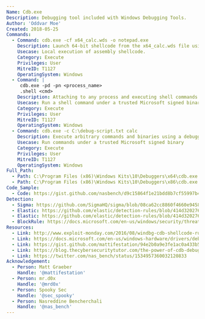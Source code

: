 ```yaml
---
Name: Cdb.exe
Description: Debugging tool included with Windows Debugging Tools.
Author: 'Oddvar Moe'
Created: 2018-05-25
Commands:
  - Command: cdb.exe -cf x64_calc.wds -o notepad.exe
    Description: Launch 64-bit shellcode from the x64_calc.wds file using cdb.exe.
    Usecase: Local execution of assembly shellcode.
    Category: Execute
    Privileges: User
    MitreID: T1127
    OperatingSystem: Windows
  - Command: |
     cdb.exe -pd -pn <process_name>
     .shell <cmd>
    Description: Attaching to any process and executing shell commands.
    Usecase: Run a shell command under a trusted Microsoft signed binary
    Category: Execute
    Privileges: User
    MitreID: T1127
    OperatingSystem: Windows
  - Command: cdb.exe -c C:\debug-script.txt calc
    Description: Execute arbitrary commands and binaries using a debugging script (see Resources section for a sample file).
    Usecase: Run commands under a trusted Microsoft signed binary
    Category: Execute
    Privileges: User
    MitreID: T1127
    OperatingSystem: Windows
Full_Path:
  - Path: C:\Program Files (x86)\Windows Kits\10\Debuggers\x64\cdb.exe
  - Path: C:\Program Files (x86)\Windows Kits\10\Debuggers\x86\cdb.exe
Code_Sample:
  - Code: https://gist.github.com/nasbench/d9c15864f1e21bdd8b7cf55997b45f4b
Detection:
  - Sigma: https://github.com/SigmaHQ/sigma/blob/08ca62cc8860f4660e945805d0dd615ce75258c1/rules/windows/process_creation/win_susp_cdb.yml
  - Elastic: https://github.com/elastic/detection-rules/blob/414d32027632a49fb239abb8fbbb55d3fa8dd861/rules/windows/defense_evasion_unusual_process_network_connection.toml
  - Elastic: https://github.com/elastic/detection-rules/blob/414d32027632a49fb239abb8fbbb55d3fa8dd861/rules/windows/defense_evasion_network_connection_from_windows_binary.toml
  - BlockRule: https://docs.microsoft.com/en-us/windows/security/threat-protection/windows-defender-application-control/microsoft-recommended-block-rules
Resources:
  - Link: http://www.exploit-monday.com/2016/08/windbg-cdb-shellcode-runner.html
  - Link: https://docs.microsoft.com/en-us/windows-hardware/drivers/debugger/cdb-command-line-options
  - Link: https://gist.github.com/mattifestation/94e2b0a9e3fe1ac0a433b5c3e6bd0bda
  - Link: https://blog.thecybersecuritytutor.com/the-power-of-cdb-debugging-tool/
  - Link: https://twitter.com/nas_bench/status/1534957360032120833
Acknowledgement:
  - Person: Matt Graeber
    Handle: '@mattifestation'
  - Person: mr.d0x
    Handle: '@mrd0x'
  - Person: Spooky Sec
    Handle: '@sec_spooky'
  - Person: Nasreddine Bencherchali
    Handle: '@nas_bench'
---
```

